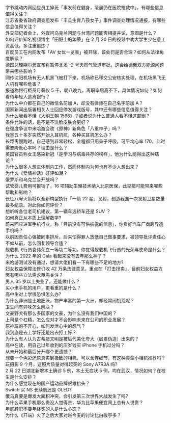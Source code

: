 字节跳动内网回应员工猝死「事发前在健身，凌晨仍在医院抢救中」，有哪些信息值得关注？  
江苏省委省政府调查组发布「丰县生育八孩女子」事件调查处理情况通报，有哪些信息值得关注？  
外交部记者会上，外媒问乌克兰问题与台湾问题能否相提并论，意图是什么？  
如何评价知名视频博主「田野上的繁荣」在 2 月 20 日的视频中劝大学生少在意工资高低，多注重锻炼？  
百度员工在内网发布「AV 女优一览表」被开除，该处罚是否合理？如何从法律角度解读？  
德国总理朔尔茨宣布将暂停北溪 -2 号天然气管道审批，这会给德俄双方能源问题带来哪些影响？  
网传沈阳机场有无人机黑飞被打下来，机场称已移交公安核实处理，在机场黑飞无人机有哪些危害？  
报道称银行柜员月薪仅 5 千，朝八晚九，离职率居高不下，具体情况如何？如何看待年轻人逃离银行？  
为什么中介都在自己的微信名前加 A，却没有律师在自己名字前加 A？  
国家新闻出版署相关人士回应停发游戏版号，其中还有哪些信息值得关注？  
为什么我看不懂《大明王朝 1566》？或者说为什么普通人看不懂这部剧？  
条件允许的话，是不是不洗脸皮肤会更好？  
在强度争议中米哈游会改《原神》新角色「八重神子」吗？  
我爸五十多岁突然开始入耳机坑，各种买耳机怎么办？  
长距离慢跑时，自己感到非常轻松，全程都只用鼻子呼吸，可平均心率 170，此时需要降低心率吗？理由是什么？  
英国官员称女王感染新冠「是学习与病毒共存的榜样」，他为什么能得出这种结论？  
为什么很多人想进体制内工作，然而体制内为何也有不少人想出来？  
为什么《爱情神话》好评如潮？  
俄罗斯和乌克兰会开战吗？  
试管婴儿费用可报销了，16 项辅助生殖技术纳入北京医保，此举措可能带来哪些帮助和影响？  
长征八号火箭将以全新构型执行「一箭 22 星」发射，创造我国一次发射卫星数量最多纪录。对此你如何评价？  
想听听各位老司机建议，第一辆车选轿车还是 SUV ？  
如何真正从本质上理解数学?  
蔚来回应进军手机行业，称「目前没有可供披露的信息」，你看好汽车厂商跨界造手机吗？  
以前因责任心强被同事排斥，后来怕得罪人放低自己做事要求，被领导批评责任心不如从前，怎么回复领导合适？  
舰载机飞行员袁伟荣立一等功二等功，你觉得舰载机飞行员的光荣与使命是什么？  
为什么 2022 年的 Gala 看起来没有去年那么神了？  
米哈游测试没有通过，想请大佬们看一下有哪些不足的地方?  
妇女权益保障法修订收 42 万条法律意见，重点在「打击拐卖」，目前妇女权益方面有哪些立法需求亟需关注？  
男人 35 岁以上失业了，还能做什么？  
买小米手机的用户，更看重的是什么？  
高中生对上学很恐惧怎么办?  
为什么非洲是土地肥沃，物产丰富的第一大洲，却经常闹饥荒呢？  
卫生间有异味怎么解决？  
文豪野犬有那么多国家的文豪，为什么没有我们中国的？  
上司是个杠精，怎么应对才不会影响未来在公司的职业发展？  
原神玩的不开心，如何发泄心中的怨气？  
我到底是去上学好还是出去打工好？  
为什么有人认为古希腊文明是被后代美化夸大（层累伪造）出来的？  
高中在读，用自己过年收到的压岁钱买 iPhone 手机过分吗？  
从未开始和最后分开哪个更遗憾？  
想要一个色彩还原真实到极致的相机，可以舍弃细节，有这种类型小相机推荐吗？  
玩摄影 9 个月，这照片质量对得起买的 Sony A7R3A 吗?  
2 月 22 日湖北新增本土确诊 5 例，本土无症状 5 例，均在武汉，情况如何？在校生是什么安排？  
为什么感觉现在的国产运动品牌很难抬头？  
Switch 买 NS 长续航还是 OLED?  
俄乌真要是爆发大面积冲突，会引发第三次世界大战发生了吗?  
为什么苹果手机那么贵没人觉得贵，华为比苹果便宜网上总有人说贵？  
年底辞职不要年终奖的人是什么心态？  
为什么《开端》火了之后大家对赵今麦的讨论比白敬亭多？  
